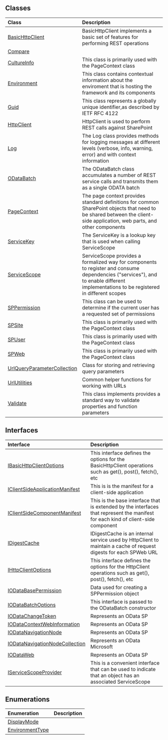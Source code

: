 


## Classes

| Class	   |  Description |
|:-------------|:---------------|
| [BasicHttpClient](./sp-client-base/basichttpclient.md)     | BasicHttpClient implements a basic set of features for performing REST operations |
| [Compare](./sp-client-base/compare.md)     |  |
| [CultureInfo](./sp-client-base/cultureinfo.md)     | This class is primarily used with the PageContext class |
| [Environment](./sp-client-base/environment.md)     | This class contains contextual information about the enviroment that is hosting the framework and  its components |
| [Guid](./sp-client-base/guid.md)     | This class represents a globally unique identifier,as described by  IETF RFC 4122 |
| [HttpClient](./sp-client-base/httpclient.md)     | HttpClient is used to perform REST calls against SharePoint |
| [Log](./sp-client-base/log.md)     | The Log class provides methods for logging messages at different levels (verbose,  info, warning, error) and with context information |
| [ODataBatch](./sp-client-base/odatabatch.md)     | The ODataBatch class accumulates a number of REST service calls and  transmits them as a single ODATA batch |
| [PageContext](./sp-client-base/pagecontext.md)     | The page context provides standard definitions for common SharePoint objects  that need to be shared between the client-side application, web parts, and other  components |
| [ServiceKey](./sp-client-base/servicekey.md)     | The ServiceKey is a lookup key that is used when calling ServiceScope |
| [ServiceScope](./sp-client-base/servicescope.md)     | ServiceScope provides a formalized way for components to register and consume dependencies  ("services"), and to enable different implementations to be registered in different scopes |
| [SPPermission](./sp-client-base/sppermission.md)     | This class can be used to determine if the current user has a requested set of permissions |
| [SPSite](./sp-client-base/spsite.md)     | This class is primarily used with the PageContext class |
| [SPUser](./sp-client-base/spuser.md)     | This class is primarily used with the PageContext class |
| [SPWeb](./sp-client-base/spweb.md)     | This class is primarily used with the PageContext class |
| [UrlQueryParameterCollection](./sp-client-base/urlqueryparametercollection.md)     | Class for storing and retrieving query parameters |
| [UrlUtilities](./sp-client-base/urlutilities.md)     | Common helper functions for working with URLs |
| [Validate](./sp-client-base/validate.md)     | This class implements provides a standard way to validate properties and function parameters |



## Interfaces

| Interface	   |  Description |
|:-------------|:---------------|
| [IBasicHttpClientOptions](./sp-client-base/ibasichttpclientoptions.md)   | This interface defines the options for the BasicHttpClient operations such as  get(), post(), fetch(), etc  |
| [IClientSideApplicationManifest](./sp-client-base/iclientsideapplicationmanifest.md)   | This is is the manifest for a client-side application  |
| [IClientSideComponentManifest](./sp-client-base/iclientsidecomponentmanifest.md)   | This is the base interface that is extended by the interfaces  that represent the manifest for each kind of client-side component  |
| [IDigestCache](./sp-client-base/idigestcache.md)   | IDigestCache is an internal service used by HttpClient to maintain a cache of request digests  for each SPWeb URL  |
| [IHttpClientOptions](./sp-client-base/ihttpclientoptions.md)   | This interface defines the options for the HttpClient operations such as  get(), post(), fetch(), etc  |
| [IODataBasePermission](./sp-client-base/iodatabasepermission.md)   | Data used for creating a SPPermission object  |
| [IODataBatchOptions](./sp-client-base/iodatabatchoptions.md)   | This interface is passed to the ODataBatch constructor  |
| [IODataChangeToken](./sp-client-base/iodatachangetoken.md)   | Represents an OData SP  |
| [IODataContextWebInformation](./sp-client-base/iodatacontextwebinformation.md)   | Represents an OData SP  |
| [IODataNavigationNode](./sp-client-base/iodatanavigationnode.md)   | Represents an OData SP  |
| [IODataNavigationNodeCollection](./sp-client-base/iodatanavigationnodecollection.md)   | Represents an OData Microsoft  |
| [IODataWeb](./sp-client-base/iodataweb.md)   | Represents an OData SP  |
| [IServiceScopeProvider](./sp-client-base/iservicescopeprovider.md)   | This is a convenient interface that can be used to indicate that an object  has an associated ServiceScope  |



## Enumerations

| Enumeration	   | Description|
|:-----------|:------------|
|[DisplayMode](./sp-client-base/displaymode.md)    |  |
|[EnvironmentType](./sp-client-base/environmenttype.md)    |  |




